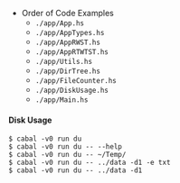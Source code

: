 - Order of Code Examples
  - `./app/App.hs`
  - `./app/AppTypes.hs`
  - `./app/AppRWST.hs`
  - `./app/AppRTWTST.hs`
  - `./app/Utils.hs`
  - `./app/DirTree.hs`
  - `./app/FileCounter.hs`
  - `./app/DiskUsage.hs`
  - `./app/Main.hs`

#### Disk Usage
```
$ cabal -v0 run du
$ cabal -v0 run du -- --help
$ cabal -v0 run du -- ~/Temp/
$ cabal -v0 run du -- ../data -d1 -e txt
$ cabal -v0 run du -- ../data -d1
```
